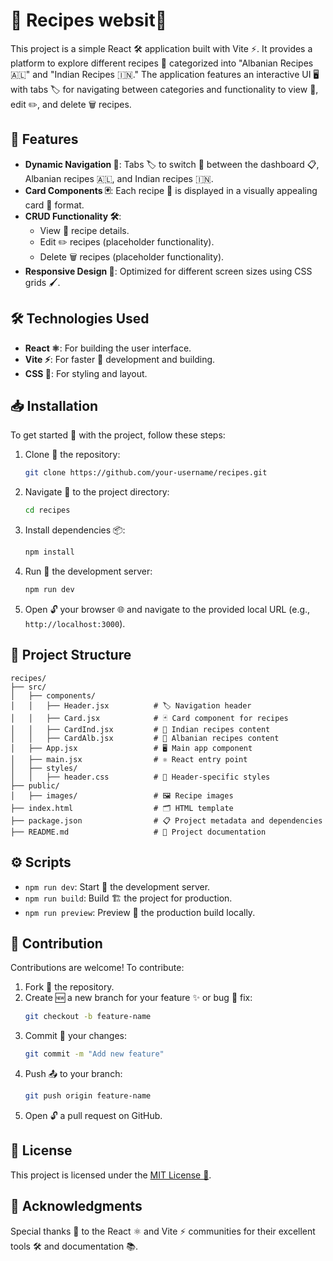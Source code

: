 # 🍴 Recipes websit🥗

This project is a simple React 🛠️ application built with Vite ⚡. It provides a platform to explore different recipes 🍲 categorized into "Albanian Recipes 🇦🇱" and "Indian Recipes 🇮🇳." The application features an interactive UI 🖥️ with tabs 🏷️ for navigating between categories and functionality to view 👀, edit ✏️, and delete 🗑️ recipes.

## 🌟 Features

- **Dynamic Navigation 🚀**: Tabs 🏷️ to switch 🔄 between the dashboard 📋, Albanian recipes 🇦🇱, and Indian recipes 🇮🇳.
- **Card Components 🃏**: Each recipe 🍴 is displayed in a visually appealing card 🎨 format.
- **CRUD Functionality 🛠️**:
  - View 👀 recipe details.
  - Edit ✏️ recipes (placeholder functionality).
  - Delete 🗑️ recipes (placeholder functionality).
- **Responsive Design 📱**: Optimized for different screen sizes using CSS grids 🖌️.

## 🛠️ Technologies Used

- **React ⚛️**: For building the user interface.
- **Vite ⚡**: For faster 🚀 development and building.
- **CSS 🎨**: For styling and layout.

## 📥 Installation

To get started 🏁 with the project, follow these steps:

1. Clone 📂 the repository:
   ```bash
   git clone https://github.com/your-username/recipes.git
   ```

2. Navigate 🚶 to the project directory:
   ```bash
   cd recipes
   ```

3. Install dependencies 📦:
   ```bash
   npm install
   ```

4. Run 🏃 the development server:
   ```bash
   npm run dev
   ```

5. Open 🔓 your browser 🌐 and navigate to the provided local URL (e.g., `http://localhost:3000`).

## 📂 Project Structure

```
recipes/
├── src/
│   ├── components/
│   │   ├── Header.jsx          # 🏷️ Navigation header
│   │   ├── Card.jsx            # 🃏 Card component for recipes
│   │   ├── CardInd.jsx         # 🍛 Indian recipes content
│   │   ├── CardAlb.jsx         # 🥘 Albanian recipes content
│   ├── App.jsx                 # 🖥️ Main app component
│   ├── main.jsx                # ⚛️ React entry point
│   ├── styles/
│   │   ├── header.css          # 🎨 Header-specific styles
├── public/
│   ├── images/                 # 🖼️ Recipe images
├── index.html                  # 🗂️ HTML template
├── package.json                # 📋 Project metadata and dependencies
├── README.md                   # 📖 Project documentation
```

## ⚙️ Scripts

- `npm run dev`: Start 🚀 the development server.
- `npm run build`: Build 🏗️ the project for production.
- `npm run preview`: Preview 👀 the production build locally.

## 🤝 Contribution

Contributions are welcome! To contribute:

1. Fork 🍴 the repository.
2. Create 🆕 a new branch for your feature ✨ or bug 🐛 fix:
   ```bash
   git checkout -b feature-name
   ```
3. Commit 📝 your changes:
   ```bash
   git commit -m "Add new feature"
   ```
4. Push 📤 to your branch:
   ```bash
   git push origin feature-name
   ```
5. Open 🔓 a pull request on GitHub.

## 📜 License

This project is licensed under the [MIT License 📜](LICENSE).

## 🙏 Acknowledgments

Special thanks 🙌 to the React ⚛️ and Vite ⚡ communities for their excellent tools 🛠️ and documentation 📚.

